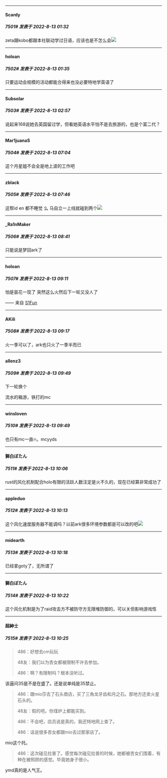 

*****

####  Scardy  
##### 7501#       发表于 2022-8-13 01:32

zeta跟kobo都跟本社联动学过日语，应该也是不怎么会<img src="https://static.saraba1st.com/image/smiley/face2017/067.png" referrerpolicy="no-referrer">

*****

####  holoan  
##### 7502#       发表于 2022-8-13 01:35

只要运动会规模的活动都能合得来也没必要特地学英语了



*****

####  Subsolar  
##### 7503#       发表于 2022-8-13 02:57

说起来168说她去英国留过学，但看她英语水平怕不是去旅游的，也是个富二代？



*****

####  Mar1juanaS  
##### 7504#       发表于 2022-8-13 07:04

这个月星姐不会全是地上波的工作吧



*****

####  zblack  
##### 7505#       发表于 2022-8-13 07:46

这帮id en 都不睡觉 么 马自立一上线就碰到两个<img src="https://static.saraba1st.com/image/smiley/face2017/068.png" referrerpolicy="no-referrer">



*****

####  _Ra1nMaker  
##### 7506#       发表于 2022-8-13 08:41

只能说是梦回ark了



*****

####  holoan  
##### 7507#       发表于 2022-8-13 09:11

怕是昙花一现了 突然这么火然后下一轮又没人了

—— 来自 [S1Fun](https://s1fun.koalcat.com)

*****

####  AKili  
##### 7508#       发表于 2022-8-13 09:17

火一季可以了，ark也只火了一季半而已



*****

####  allenz3  
##### 7509#       发表于 2022-8-13 09:49

下一轮换个

流水的箱游，铁打的mc

*****

####  winsloven  
##### 7510#       发表于 2022-8-13 09:49

也只有mc一直🔥。mcyyds



*****

####  獅白ぼたん  
##### 7511#       发表于 2022-8-13 10:06

rust的风化机制配合holo有限的活跃人数注定是火不久的，现在已经算非常成功了



*****

####  appleduo  
##### 7512#       发表于 2022-8-13 10:13

这个风化速度服务器不能调吗？以前ark很多环境参数都是可以改的吧<img src="https://static.saraba1st.com/image/smiley/face2017/105.png" referrerpolicy="no-referrer">

*****

####  midearth  
##### 7513#       发表于 2022-8-13 10:18

已经拿goty了，无所谓了



*****

####  獅白ぼたん  
##### 7514#       发表于 2022-8-13 10:22

这个风化机制是为了raid攻击方不被防守方无限堆防御的，可以关但影响游戏性

*****

####  超紳士  
##### 7515#       发表于 2022-8-13 10:25

<blockquote>486：好想去cm玩玩 

48友：我们以为杏女都被限制不许去参加。

486：啊？有限制吗？根本没听过。</blockquote>

该逼问35是不是在盛了。还是说单纯是35禁止。
 <blockquote>486：跟mio莎去了石头商店，买了三角龙牙齿和月之石。那地方还卖火星石头的。

48友：假的吧。你煤炉上都能买到。

486：不会吧，店员说是真的，我还特地网上查了。

486：话说很多杏女都跟mio去过那家店了。</blockquote>

mio这个托。
 <blockquote>486：这次碰见拉普了。感觉每次碰见拉普的时候，她都被杏女们围着，有种在被照顾的感觉。毕竟她身子很小。</blockquote>

ymd真的是人气王。

